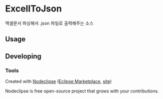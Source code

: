 

# ExcellToJson

엑셀문서 파싱해서 .json 파일로 출력해주는 소스

## Usage


## Developing



### Tools

Created with [Nodeclipse](https://github.com/Nodeclipse/nodeclipse-1)
 ([Eclipse Marketplace](http://marketplace.eclipse.org/content/nodeclipse), [site](http://www.nodeclipse.org))   

Nodeclipse is free open-source project that grows with your contributions.
